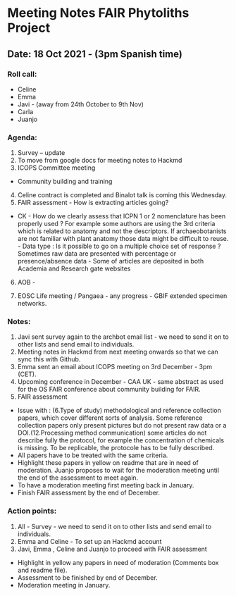 # Meeting Notes FAIR Phytoliths Project
## Date: 18 Oct 2021 - (3pm Spanish time)
### Roll call:
* Celine
* Emma
* Javi - (away from 24th October to 9th Nov) 			
* Carla
* Juanjo
 		
### Agenda:
1. Survey 	– update 	
2. To move from google docs for meeting notes to Hackmd
3. ICOPS 	Committee 	meeting 	 	
* Community building and training 	
4. Celine 	contract is completed and Binalot talk is coming this Wednesday.
5. FAIR assessment - How is extracting articles going? 
*  CK 	- How do we clearly assess that ICPN 1 or 2 nomenclature has been 	properly used ? For example some authors are using the 3rd criteria which is related to anatomy and not the descriptors. If archaeobotanists are not familiar with plant anatomy those data might be difficult to reuse.
        - Data type : Is it possible to go on a multiple choice set of 	response ? Sometimes raw data are presented with percentage or presence/absence data
 	    - Some of articles are deposited in both Academia and Research gate 	websites
 	
6. AOB 	- 
 	
7. EOSC 	Life meeting / Pangaea - any progress - GBIF extended specimen 	networks.

### Notes:

1. Javi sent survey again to the archbot email list - we need to send it on to other lists and send email to individuals.
2. Meeting notes in Hackmd from next meeting onwards so that we can sync this with Github.
3. Emma sent an email about ICOPS meeting on 3rd December - 3pm (CET).
4. Upcoming conference in December - CAA UK - same abstract as used for the OS FAIR conference about community building for FAIR. 
5. FAIR assessment
* Issue with : (6.Type of study) methodological and reference collection papers, which cover different sorts of analysis. Some reference collection papers only present pictures but do not present raw data or a DOI.(12.Processing method communication) some articles do not describe fully the protocol, for example the concentration of chemicals is missing. To be replicable, the protocole has to be fully described.
* All papers have to be treated  with the same criteria. 
* Highlight these papers in yellow on readme that are in need of moderation. Juanjo proposes to wait for the moderation meeting until the end of the assessment to meet again. 
* To have a moderation meeting first meeting back in January.
* Finish FAIR assessment by the end of December.

### Action points:
1. All - Survey - we need to send it on to other lists and send email to individuals.  
2. Emma and Celine - To set up an Hackmd account
3. Javi, Emma , Celine and Juanjo to proceed with FAIR assessment 
- Highlight in yellow any papers in need of moderation (Comments box and readme file).
- Assessment to be finished by end of December. 
- Moderation meeting in January. 
